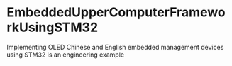 # EmbeddedUpperComputerFrameworkUsingSTM32
Implementing OLED Chinese and English embedded management devices using STM32 is an engineering example
